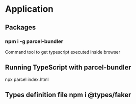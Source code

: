 # Application

## Packages
### npm i -g parcel-bundler  
Command tool to get typescript executed inside browser

## Running TypeScript with parcel-bundler
npx parcel index.html

## Types definition file npm i @types/faker

